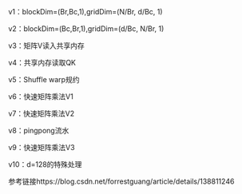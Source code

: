 v1：blockDim=(Br,Bc,1),gridDim=(N/Br, d/Bc, 1)

v2：blockDim=(Bc,Br,1),gridDim=(d/Bc, N/Br, 1)

v3：矩阵V读入共享内存

v4：共享内存读取QK

v5：Shuffle warp规约

v6：快速矩阵乘法V1

v7：快速矩阵乘法V2

v8：pingpong流水

v9：快速矩阵乘法V3

v10：d=128的特殊处理

参考链接https://blog.csdn.net/forrestguang/article/details/138811246
